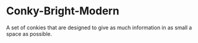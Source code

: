 # Conky-Bright-Modern
A set of conkies that are designed to give as much information in as small a space as possible. 
